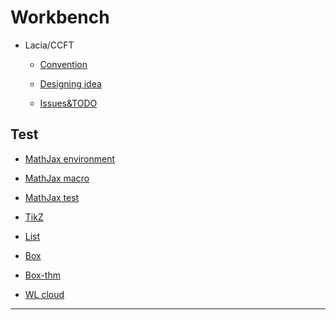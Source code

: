 # Workbench

* Lacia/CCFT

    <!-- * [Documentation](workbench/Lacia-CCFT/doc.md) -->

    * [Convention](workbench/Lacia-CCFT/convention.md)

    * [Designing idea](workbench/Lacia-CCFT/idea.md)

    * [Issues&TODO](workbench/Lacia-CCFT/issue.md)

## Test

* [MathJax environment](workbench/test/env.md)

* [MathJax macro](workbench/test/macro.md)

* [MathJax test](workbench/test/mathjax-test.md)

* [TikZ](workbench/test/tikz.md)

* [List](workbench/test/list.md)

* [Box](workbench/test/box.md)

* [Box-thm](workbench/test/box-thm.md)

* [WL cloud](workbench/test/wl-cloud.md)

<!-- ## Dev

* [Website development](workbench/dev/web-dev.md)

* [Subtitle overrides](workbench/dev/subtitle.md)

* [MathJax configuration](workbench/dev/mathjax-config.md)

* [Customizing shortcuts via Karabiner](workbench/dev/hotkey.md) -->

---
